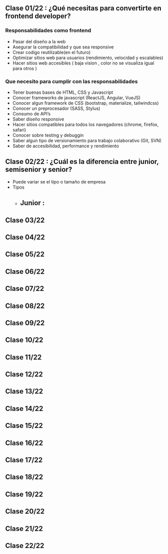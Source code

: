 ## Clase 01/22 : ¿Qué necesitas para convertirte en frontend developer?

### Responsabilidades como frontend

- Pasar del diseño a la web
- Asegurar la compatibilidad y que sea responsive
- Crear codigo reutilizable(en el futuro)
- Optimizar sitios web para usuarios (rendimiento, velocidad y escalables)
- Hacer sitios web accesibles ( baja vision , color no se visualiza igual para otros )

### Que necesito para cumplir con las responsabilidades

- Tener buenas bases de HTML, CSS y Javascript
- Conocer frameworks de javascript (ReactJS, Angular, VueJS)
- Conocer algun framework de CSS (bootstrap, materialize, tailwindcss)
- Conocer un preprocesador (SASS, Stylus)
- Consumo de API’s
- Saber diseño responsive
- Hacer sitios compatibles para todos los navegadores (chrome, firefox, safari)
- Conocer sobre testing y debuggin
- Saber algun tipo de versionamiento para trabajo colaborativo (Git, SVN)
- Saber de accesibilidad, performance y rendimiento

## Clase 02/22 : ¿Cuál es la diferencia entre junior, semisenior y senior?

- Puede variar se el tipo o tamaño de empresa
- Tipos
  - Junior :
    -

## Clase 03/22

## Clase 04/22

## Clase 05/22

## Clase 06/22

## Clase 07/22

## Clase 08/22

## Clase 09/22

## Clase 10/22

## Clase 11/22

## Clase 12/22

## Clase 13/22

## Clase 14/22

## Clase 15/22

## Clase 16/22

## Clase 17/22

## Clase 18/22

## Clase 19/22

## Clase 20/22

## Clase 21/22

## Clase 22/22
